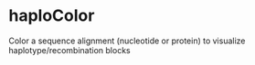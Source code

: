 # haploColor
Color a sequence alignment (nucleotide or protein) to visualize haplotype/recombination blocks
